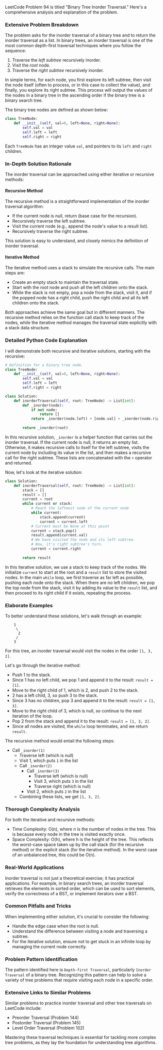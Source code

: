 LeetCode Problem 94 is titled "Binary Tree Inorder Traversal." Here's a comprehensive analysis and explanation of the problem.

### Extensive Problem Breakdown
The problem asks for the inorder traversal of a binary tree and to return the inorder traversal as a list. In binary trees, an inorder traversal is one of the most common depth-first traversal techniques where you follow the sequence:

1. Traverse the *left subtree* recursively inorder.
2. Visit the *root* node.
3. Traverse the *right subtree* recursively inorder.

In simple terms, for each node, you first explore its left subtree, then visit the node itself (often to process, or in this case to collect the value), and finally, you explore its right subtree. This process will output the values of the nodes in a binary tree in the ascending order if the binary tree is a binary search tree.

The binary tree nodes are defined as shown below:

```python
class TreeNode:
    def __init__(self, val=0, left=None, right=None):
        self.val = val
        self.left = left
        self.right = right
```

Each `TreeNode` has an integer value `val`, and pointers to its `left` and `right` children.

### In-Depth Solution Rationale
The inorder traversal can be approached using either iterative or recursive methods:

#### Recursive Method
The recursive method is a straightforward implementation of the inorder traversal algorithm:
- If the current node is null, return (base case for the recursion).
- Recursively traverse the left subtree.
- Visit the current node (e.g., append the node's value to a result list).
- Recursively traverse the right subtree.

This solution is easy to understand, and closely mimics the definition of inorder traversal.

#### Iterative Method
The iterative method uses a stack to simulate the recursive calls. The main steps are:
- Create an empty stack to maintain the traversal state.
- Start with the root node and push all the left children onto the stack.
- While the stack is not empty, pop a node from the stack, visit it, and if the popped node has a right child, push the right child and all its left children onto the stack.

Both approaches achieve the same goal but in different manners. The recursive method relies on the function call stack to keep track of the nodes, while the iterative method manages the traversal state explicitly with a stack data structure.

### Detailed Python Code Explanation
I will demonstrate both recursive and iterative solutions, starting with the recursive:

```python
# Definition for a binary tree node.
class TreeNode:
    def __init__(self, val=0, left=None, right=None):
        self.val = val
        self.left = left
        self.right = right

class Solution:
    def inorderTraversal(self, root: TreeNode) -> List[int]:
        def _inorder(node):
            if not node:
                return []
            return _inorder(node.left) + [node.val] + _inorder(node.right)
        
        return _inorder(root)
```
In this recursive solution, `_inorder` is a helper function that carries out the inorder traversal. If the current node is null, it returns an empty list. Otherwise, it makes recursive calls to itself for the left subtree, visits the current node by including its value in the list, and then makes a recursive call for the right subtree. These lists are concatenated with the `+` operator and returned.

Now, let's look at the iterative solution:

```python
class Solution:
    def inorderTraversal(self, root: TreeNode) -> List[int]:
        stack = []
        result = []
        current = root
        while current or stack:
            # Reach the leftmost node of the current node
            while current:
                stack.append(current)
                current = current.left
            # Current must be None at this point
            current = stack.pop()
            result.append(current.val)
            # We have visited the node and its left subtree.
            # Now, it's right subtree's turn.
            current = current.right
            
        return result
```
In this iterative solution, we use a stack to keep track of the nodes. We initialize `current` to start at the root and a `result` list to store the visited nodes. In the main `while` loop, we first traverse as far left as possible, pushing each node onto the stack. When there are no left children, we pop the top node from the stack, visit it by adding its value to the `result` list, and then proceed to its right child if it exists, repeating the process.

### Elaborate Examples
To better understand these solutions, let's walk through an example:

```
    1
     \
      2
     /
    3
```

For this tree, an inorder traversal would visit the nodes in the order `[1, 3, 2]`.

Let's go through the iterative method:

- Push 1 to the stack.
- Since 1 has no left child, we pop 1 and append it to the result: `result = [1]`.
- Move to the right child of 1, which is 2, and push 2 to the stack.
- 2 has a left child, 3, so push 3 to the stack.
- Since 3 has no children, pop 3 and append it to the result: `result = [1, 3]`.
- Move to the right child of 3, which is null, so continue to the next iteration of the loop.
- Pop 2 from the stack and append it to the result: `result = [1, 3, 2]`.
- Since all nodes are visited, the `while` loop terminates, and we return `result`.

The recursive method would entail the following steps:
- Call `_inorder(1)`
  - Traverse left (which is null)
  - Visit 1, which puts `1` in the list
  - Call `_inorder(2)`
    - Call `_inorder(3)`
      - Traverse left (which is null)
      - Visit 3, which puts `3` in the list
      - Traverse right (which is null)
    - Visit 2, which puts `2` in the list
  - Combining these lists, we get `[1, 3, 2]`.

### Thorough Complexity Analysis
For both the iterative and recursive methods:

- Time Complexity: O(n), where n is the number of nodes in the tree. This is because every node in the tree is visited exactly once.
- Space Complexity: O(h), where h is the height of the tree. This reflects the worst-case space taken up by the call stack (for the recursive method) or the explicit stack (for the iterative method). In the worst case of an unbalanced tree, this could be O(n).

### Real-World Applications
Inorder traversal is not just a theoretical exercise; it has practical applications. For example, in binary search trees, an inorder traversal retrieves the elements in sorted order, which can be used to sort elements, verify the correctness of a BST, or implement iterators over a BST.

### Common Pitfalls and Tricks
When implementing either solution, it's crucial to consider the following:
- Handle the edge case when the root is null.
- Understand the difference between visiting a node and traversing a subtree.
- For the iterative solution, ensure not to get stuck in an infinite loop by managing the current node correctly.

### Problem Pattern Identification
The pattern identified here is `Depth-first Traversal`, particularly `Inorder Traversal` of a binary tree. Recognizing this pattern can help to solve a variety of tree problems that require visiting each node in a specific order.

### Extensive Links to Similar Problems
Similar problems to practice inorder traversal and other tree traversals on LeetCode include:
- Preorder Traversal (Problem 144)
- Postorder Traversal (Problem 145)
- Level Order Traversal (Problem 102)

Mastering these traversal techniques is essential for tackling more complex tree problems, as they lay the foundation for understanding tree algorithms.